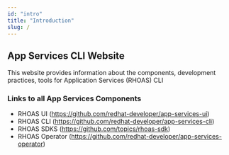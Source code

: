 ```yaml
---
id: "intro"
title: "Introduction"
slug: /
---
```


## App Services CLI Website

This website provides information about the components, development practices, tools for Application Services (RHOAS) CLI 

### Links to all App Services Components

- RHOAS UI (https://github.com/redhat-developer/app-services-ui)
- RHOAS CLI (https://github.com/redhat-developer/app-services-cli)
- RHOAS SDKS (https://github.com/topics/rhoas-sdk)
- RHOAS Operator (https://github.com/redhat-developer/app-services-operator)